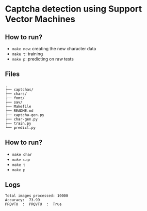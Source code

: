 # Captcha detection using Support Vector Machines

## How to run?
 - `make new`: creating the new character data
 - `make t`: training
 - `make p`: predicting on raw tests

## Files
```
.
├── captchas/
├── chars/
├── font/
├── sav/
├── Makefile
├── README.md
├── captcha-gen.py
├── char-gen.py
├── train.py
└── predict.py
```

## How to run?
 - `make char`
 - `make cap`
 - `make t`
 - `make p`

## Logs
```
Total images processed: 10000
Accuracy:  73.99
PRQVTU  :  PRQVTU  :  True
```